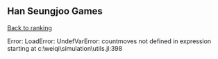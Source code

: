 ## Han Seungjoo Games

[Back to ranking](../../index.md)




Error: LoadError: UndefVarError: countmoves not defined
in expression starting at c:\weiqi\simulation\utils.jl:398





